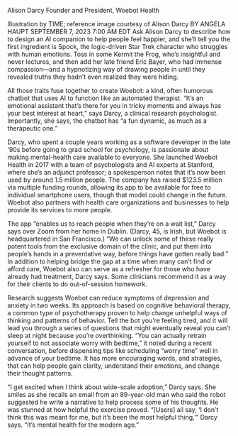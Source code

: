 Alison Darcy
Founder and President, Woebot Health

Illustration by TIME; reference image courtesy of Alison Darcy
BY ANGELA HAUPT 
SEPTEMBER 7, 2023 7:00 AM EDT
Ask Alison Darcy to describe how to design an AI companion to help people feel happier, and she’ll tell you the first ingredient is Spock, the logic-driven Star Trek character who struggles with human emotions. Toss in some Kermit the Frog, who’s insightful and never lectures, and then add her late friend Eric Bayer, who had immense compassion—and a hypnotizing way of drawing people in until they revealed truths they hadn’t even realized they were hiding.

All those traits fuse together to create Woebot: a kind, often humorous chatbot that uses AI to function like an automated therapist. “It’s an emotional assistant that’s there for you in tricky moments and always has your best interest at heart,” says Darcy, a clinical research psychologist. Importantly, she says, the chatbot has “a fun dynamic, as much as a therapeutic one.”

Darcy, who spent a couple years working as a software developer in the late ’90s before going to grad school for psychology, is passionate about making mental-health care available to everyone. She launched Woebot Health in 2017 with a team of psychologists and AI experts at Stanford, where she’s an adjunct professor; a spokesperson notes that it’s now been used by around 1.5 million people. The company has raised $123.5 million via multiple funding rounds, allowing its app to be available for free to individual smartphone users, though that model could change in the future. Woebot also partners with health care organizations and businesses to help provide its services to more people.

The app “enables us to reach people when they’re on a wait list,” Darcy says over Zoom from her home in Dublin. (Darcy, 45, is Irish, but Woebot is headquartered in San Francisco.) “We can unlock some of these really potent tools from the exclusive domain of the clinic, and put them into people’s hands in a preventative way, before things have gotten really bad.” In addition to helping bridge the gap at a time when many can’t find or afford care, Woebot also can serve as a refresher for those who have already had treatment, Darcy says. Some clinicians recommend it as a way for their clients to do out-of-session homework.

Research suggests Woebot can reduce symptoms of depression and anxiety in two weeks. Its approach is based on cognitive behavioral therapy, a common type of psychotherapy proven to help change unhelpful ways of thinking and patterns of behavior. Tell the bot you’re feeling tired, and it will lead you through a series of questions that might eventually reveal you can’t sleep at night because you’re overthinking. “You can actually retrain yourself to not associate worry with bedtime,” it noted during a recent conversation, before dispensing tips like scheduling “worry time” well in advance of your bedtime. It has more encouraging words, and strategies, that can help people gain clarity, understand their emotions, and change their thought patterns.

“I get excited when I think about wide-scale adoption,” Darcy says. She smiles as she recalls an email from an 89-year-old man who said the robot suggested he write a narrative to help process some of his thoughts. He was stunned at how helpful the exercise proved. “[Users] all say, ‘I don’t think this was meant for me, but it’s been the most helpful thing,’” Darcy says. “It’s mental health for the modern age.”

